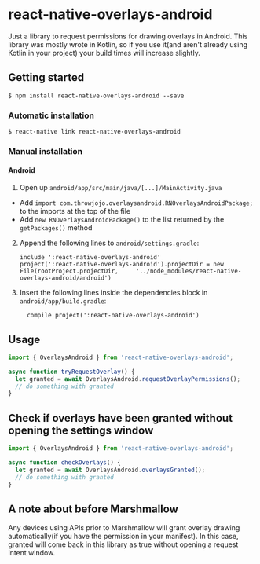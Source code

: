
# react-native-overlays-android

Just a library to request permissions for drawing overlays in Android. This library was mostly wrote in Kotlin, so if you use it(and aren't already using Kotlin in your project) your build times will increase slightly.

## Getting started

`$ npm install react-native-overlays-android --save`

### Automatic installation

`$ react-native link react-native-overlays-android`

### Manual installation


#### Android

1. Open up `android/app/src/main/java/[...]/MainActivity.java`
  - Add `import com.throwjojo.overlaysandroid.RNOverlaysAndroidPackage;` to the imports at the top of the file
  - Add `new RNOverlaysAndroidPackage()` to the list returned by the `getPackages()` method
2. Append the following lines to `android/settings.gradle`:
  	```
  	include ':react-native-overlays-android'
  	project(':react-native-overlays-android').projectDir = new File(rootProject.projectDir, 	'../node_modules/react-native-overlays-android/android')
  	```
3. Insert the following lines inside the dependencies block in `android/app/build.gradle`:
  	```
      compile project(':react-native-overlays-android')
  	```


## Usage
```javascript
import { OverlaysAndroid } from 'react-native-overlays-android';

async function tryRequestOverlay() {
  let granted = await OverlaysAndroid.requestOverlayPermissions();
  // do something with granted
}
```
## Check if overlays have been granted without opening the settings window
```javascript
import { OverlaysAndroid } from 'react-native-overlays-android';

async function checkOverlays() {
  let granted = await OverlaysAndroid.overlaysGranted();
  // do something with granted
}
```

## A note about before Marshmallow
Any devices using APIs prior to Marshmallow will grant overlay drawing automatically(if you have the permission in your manifest). In this case, granted will come back in this library as true without opening a request intent window. 
